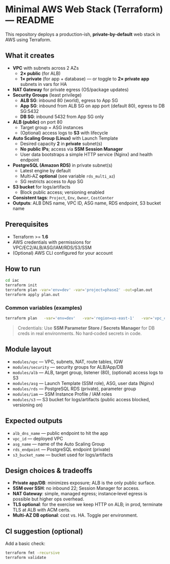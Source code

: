
# Minimal AWS Web Stack (Terraform) — README

This repository deploys a production-ish, **private-by-default** web stack in AWS using Terraform.

## What it creates
- **VPC** with subnets across 2 AZs
  - **2× public** (for ALB)
  - **1× private** (for app + database) — or toggle to **2× private app** subnets in vars for HA
- **NAT Gateway** for private egress (OS/package updates)
- **Security Groups** (least privilege)
  - **ALB SG**: inbound 80 (world), egress to App SG
  - **App SG**: inbound from ALB SG on app port (default 80), egress to DB SG:5432
  - **DB SG**: inbound 5432 from App SG only
- **ALB (public)** on port 80
  - Target group = ASG instances
  - (Optional) access logs to **S3** with lifecycle
- **Auto Scaling Group (Linux)** with Launch Template
  - Desired capacity **2** in **private** subnet(s)
  - **No public IPs**; access via **SSM Session Manager**
  - User data bootstraps a simple HTTP service (Nginx) and health endpoint
- **PostgreSQL (Amazon RDS)** in private subnet(s)
  - Latest engine by default
  - Multi‑AZ **optional** (see variable `rds_multi_az`)
  - SG restricts access to App SG
- **S3 bucket** for logs/artifacts
  - Block public access; versioning enabled
- **Consistent tags**: `Project`, `Env`, `Owner`, `CostCenter`
- **Outputs**: ALB DNS name, VPC ID, ASG name, RDS endpoint, S3 bucket name

## Prerequisites
- Terraform >= **1.6**
- AWS credentials with permissions for VPC/EC2/ALB/ASG/IAM/RDS/S3/SSM
- (Optional) AWS CLI configured for your account

## How to run
```bash
cd iac
terraform init
terraform plan -var='env=dev' -var='project=phase2' -out=plan.out
terraform apply plan.out
```

### Common variables (examples)
```bash
terraform plan   -var='env=dev'   -var='region=us-east-1'   -var='vpc_cidr=10.20.0.0/16'   -var='public_subnet_cidrs=["10.20.0.0/24","10.20.1.0/24"]'   -var='private_subnet_cidrs=["10.20.100.0/24"]'   -var='instance_type=t3.small'   -var='asg_desired=2' -var='asg_min=2' -var='asg_max=4'   -var='app_port=80'   -var='rds_engine_version=latest'   -var='rds_multi_az=false'   -var='db_username=appuser' -var='db_password=ChangeMe123!'   -var='tags={"Project":"Phase2","Env":"dev","Owner":"tgibson","CostCenter":"1234"}'
```

> Credentials: Use **SSM Parameter Store / Secrets Manager** for DB creds in real environments. No hard‑coded secrets in code.

## Module layout
- `modules/vpc` — VPC, subnets, NAT, route tables, IGW
- `modules/security` — security groups for ALB/App/DB
- `modules/alb` — ALB, target group, listener (80), (optional) access logs to S3
- `modules/asg` — Launch Template (SSM role), ASG, user data (Nginx)
- `modules/rds` — PostgreSQL RDS (private), parameter group
- `modules/iam` — SSM Instance Profile / IAM roles
- `modules/s3` — S3 bucket for logs/artifacts (public access blocked, versioning on)

## Expected outputs
- `alb_dns_name` — public endpoint to hit the app
- `vpc_id` — deployed VPC
- `asg_name` — name of the Auto Scaling Group
- `rds_endpoint` — PostgreSQL endpoint (private)
- `s3_bucket_name` — bucket used for logs/artifacts

## Design choices & tradeoffs
- **Private app/DB**: minimizes exposure; ALB is the only public surface.
- **SSM over SSH**: no inbound 22; Session Manager for access.
- **NAT Gateway**: simple, managed egress; instance‑level egress is possible but higher ops overhead.
- **TLS optional**: for the exercise we keep HTTP on ALB; in prod, terminate TLS at ALB with ACM certs.
- **Multi‑AZ DB optional**: cost vs. HA. Toggle per environment.

## CI suggestion (optional)
Add a basic check:
```bash
terraform fmt -recursive
terraform validate
```
